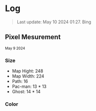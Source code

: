 # Log
> Last update: May 10 2024 01:27. Bing

## Pixel Mesurement
<sup>May 9 2024</sup>
### Size
  - Map Hight: 248
  - Map Width: 224
  - Path: 16
  - Pac-man: 13 * 13
  - Ghost: 14 * 14
### Color
  


